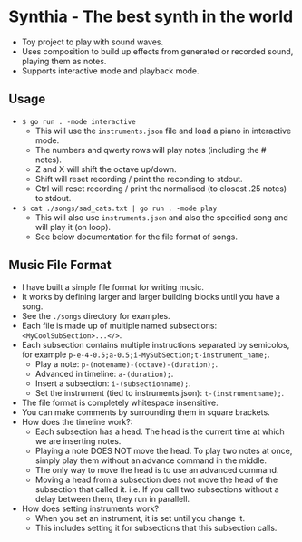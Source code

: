 # Synthia - The best synth in the world
- Toy project to play with sound waves.
- Uses composition to build up effects from generated or recorded sound, playing them as notes.
- Supports interactive mode and playback mode.
## Usage
- `$ go run . -mode interactive`
    - This will use the `instruments.json` file and load a piano in interactive mode.
    - The numbers and qwerty rows will play notes (including the # notes).
    - Z and X will shift the octave up/down.
    - Shift will reset recording / print the reconding to stdout.
    - Ctrl will reset recording / print the normalised (to closest .25 notes) to stdout.
- `$ cat ./songs/sad_cats.txt | go run . -mode play`
    - This will also use `instruments.json` and also the specified song and will play it (on loop).
    - See below documentation for the file format of songs.
## Music File Format
- I have built a simple file format for writing music.
- It works by defining larger and larger building blocks until you have a song.
- See the `./songs` directory for examples.
- Each file is made up of multiple named subsections: `<MyCoolSubSection>...</>`.
- Each subsection contains multiple instructions separated by semicolos, for example `p-e-4-0.5;a-0.5;i-MySubSection;t-instrument_name;`.
    - Play a note: `p-(notename)-(octave)-(duration);`.
    - Advanced in timeline: `a-(duration);`.
    - Insert a subsection: `i-(subsectionname);`.
    - Set the instrument (tied to instruments.json): `t-(instrumentname);`.
- The file format is completely whitespace insensitive.
- You can make comments by surrounding them in square brackets.
- How does the timeline work?:
    - Each subsection has a head. The head is the current time at which we are inserting notes.
    - Playing a note DOES NOT move the head. To play two notes at once, simply play them without an advance command in the middle.
    - The only way to move the head is to use an advanced command.
    - Moving a head from a subsection does not move the head of the subsection that called it. i.e. If you call two subsections without a delay between them, they run in parallell.
- How does setting instruments work?
    - When you set an instrument, it is set until you change it.
    - This includes setting it for subsections that this subsection calls.